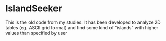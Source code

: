 # IslandSeeker
This is the old code from my studies. It has been developed to analyze 2D tables (eg. ASCII grid format) and find some kind of "islands" with higher values than specified by user

